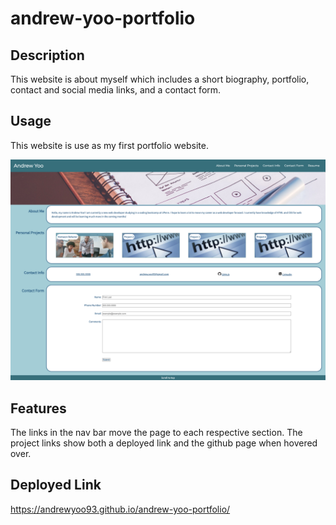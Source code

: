 # andrew-yoo-portfolio
## Description
This website is about myself which includes a short biography, portfolio, contact and social media links, and a contact form.

## Usage
This website is use as my first portfolio website.

![Responsive Portfolio Screenshot](assets/images/responsive-portfolio.png)

## Features
The links in the nav bar move the page to each respective section. The project links show both a deployed link and the github page when hovered over.

## Deployed Link
https://andrewyoo93.github.io/andrew-yoo-portfolio/
